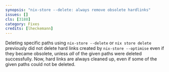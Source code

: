 ```yaml
---
synopsis: "nix-store --delete: always remove obsolete hardlinks"
issues: []
cls: [3188]
category: Fixes
credits: [lheckemann]
---
```


Deleting specific paths using `nix-store --delete` or `nix store
delete` previously did not delete hard links created by `nix-store
--optimise` even if they became obsolete, unless _all_ of the given
paths were deleted successfully. Now, hard links are always cleaned
up, even if some of the given paths could not be deleted.

